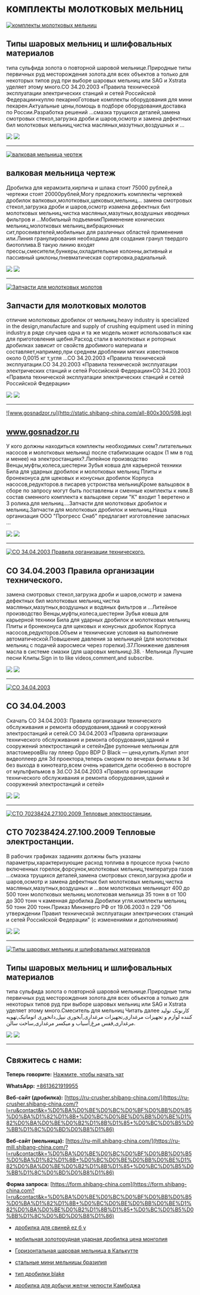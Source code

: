# комплекты молотковых мельниц

<a href="https://swt.shibang-china.com/?l=ru&img&k=%D0%BA%D0%BE%D0%BC%D0%BF%D0%BB%D0%B5%D0%BA%D1%82%D1%8B+%D0%BC%D0%BE%D0%BB%D0%BE%D1%82%D0%BA%D0%BE%D0%B2%D1%8B%D1%85+%D0%BC%D0%B5%D0%BB%D1%8C%D0%BD%D0%B8%D1%86" target="_blank">![комплекты молотковых мельниц](http://static.shibang-china.com/all-800x300/694.jpg)</a>

## Типы шаровых мельниц и шлифовальных материалов
типа сульфида золота о повторной шаровой мельнице.Природные типы первичных руд месторождения золота.для всех объектов а только для некоторых типов руд при выборе шаровых мельниц или SAG и Xstrata уделяет этому много.СО 34.20.2003 &#171;Правила технической эксплуатации электрических станций и сетей Российской Федерации&#187;куплю пекарнюГотовые комплекты оборудования для мини пекарен.Актуальные цены,помощь в подборе оборудования,доставка по России.Разработка решений …смазка трущихся деталей,замена смотровых стекол,загрузка дроби и шаров,осмотр и замена дефектных бил молотковых мельниц,чистка масляных,мазутных,воздушных и …


<a href="https://whatsapp.shibangsoft.com/WhatsApp.php" target="_blank" title="WhatsApp">![](http://static.shibang-china.com/icon/whatsapp.png)</a> <a href="https://swt.shibang-china.com/?l=ru&icon&k=%D0%BA%D0%BE%D0%BC%D0%BF%D0%BB%D0%B5%D0%BA%D1%82%D1%8B+%D0%BC%D0%BE%D0%BB%D0%BE%D1%82%D0%BA%D0%BE%D0%B2%D1%8B%D1%85+%D0%BC%D0%B5%D0%BB%D1%8C%D0%BD%D0%B8%D1%86" target="_blank">![](http://static.shibang-china.com/icon/chat-ru.png)</a>

---

<a href="https://swt.shibang-china.com/?l=ru&img&k=%D0%BA%D0%BE%D0%BC%D0%BF%D0%BB%D0%B5%D0%BA%D1%82%D1%8B+%D0%BC%D0%BE%D0%BB%D0%BE%D1%82%D0%BA%D0%BE%D0%B2%D1%8B%D1%85+%D0%BC%D0%B5%D0%BB%D1%8C%D0%BD%D0%B8%D1%86" target="_blank">![валковая мельница чертеж](http://static.shibang-china.com/all-800x300/737.jpg)</a>

## валковая мельница чертеж
Дробилка для керамзита,кирпича и шлака стоит 75000 рублей,а чертежи стоят 20000рублей,Могу предложить комплекты чертежей дробилок валковых,молотковых,щековых,мельниц… замена смотровых стекол,загрузка дроби и шаров,осмотр изамена дефектных бил молотковых мельниц,чистка масляных,мазутных,воздушных иводяных фильтров и …Мобильный подъемникПрименение конических мельниц,молотковых мельниц,вибрационных сит,просеивателей,мобильных для различных областей применения или.Линия гранулирования необходима для создания гранул твердого биотоплива.В такую линию входят прессы,смесители,бункеры,охладительные колонны,активный и пассивный циклоны,пневматическая сортировка,радиальный.


<a href="https://whatsapp.shibangsoft.com/WhatsApp.php" target="_blank" title="WhatsApp">![](http://static.shibang-china.com/icon/whatsapp.png)</a> <a href="https://swt.shibang-china.com/?l=ru&icon&k=%D0%BA%D0%BE%D0%BC%D0%BF%D0%BB%D0%B5%D0%BA%D1%82%D1%8B+%D0%BC%D0%BE%D0%BB%D0%BE%D1%82%D0%BA%D0%BE%D0%B2%D1%8B%D1%85+%D0%BC%D0%B5%D0%BB%D1%8C%D0%BD%D0%B8%D1%86" target="_blank">![](http://static.shibang-china.com/icon/chat-ru.png)</a>

---

<a href="https://swt.shibang-china.com/?l=ru&img&k=%D0%BA%D0%BE%D0%BC%D0%BF%D0%BB%D0%B5%D0%BA%D1%82%D1%8B+%D0%BC%D0%BE%D0%BB%D0%BE%D1%82%D0%BA%D0%BE%D0%B2%D1%8B%D1%85+%D0%BC%D0%B5%D0%BB%D1%8C%D0%BD%D0%B8%D1%86" target="_blank">![Запчасти для молотковых молотов](http://static.shibang-china.com/all-800x300/413.jpg)</a>

## Запчасти для молотковых молотов
отличие молотковых дробилок от мельниц.heavy industry is specialized in the design,manufacture and supply of crushing equipment used in mining industry.в ряде случаев одна и та же модель может использоваться как для приготовления щебня.Расход стали в молотковых и роторных дробилках зависит от свойств дробимого материала и составляет,например,при среднем дроблении мягких известняков около 0,0015 кг т,угля …СО 34.20.2003 &#171;Правила технической эксплуатации.СО 34.20.2003 &#171;Правила технической эксплуатации электрических станций и сетей Российской Федерации&#187;СО 34.20.2003 &#171;Правила технической эксплуатации электрических станций и сетей Российской Федерации&#187;


<a href="https://whatsapp.shibangsoft.com/WhatsApp.php" target="_blank" title="WhatsApp">![](http://static.shibang-china.com/icon/whatsapp.png)</a> <a href="https://swt.shibang-china.com/?l=ru&icon&k=%D0%BA%D0%BE%D0%BC%D0%BF%D0%BB%D0%B5%D0%BA%D1%82%D1%8B+%D0%BC%D0%BE%D0%BB%D0%BE%D1%82%D0%BA%D0%BE%D0%B2%D1%8B%D1%85+%D0%BC%D0%B5%D0%BB%D1%8C%D0%BD%D0%B8%D1%86" target="_blank">![](http://static.shibang-china.com/icon/chat-ru.png)</a>

---

<a href="https://swt.shibang-china.com/?l=ru&img&k=%D0%BA%D0%BE%D0%BC%D0%BF%D0%BB%D0%B5%D0%BA%D1%82%D1%8B+%D0%BC%D0%BE%D0%BB%D0%BE%D1%82%D0%BA%D0%BE%D0%B2%D1%8B%D1%85+%D0%BC%D0%B5%D0%BB%D1%8C%D0%BD%D0%B8%D1%86" target="_blank">![www.gosnadzor.ru](http://static.shibang-china.com/all-800x300/598.jpg)</a>

## www.gosnadzor.ru
У кого должны находиться комплекты необходимых схем?.питательных насосов и молотковых мельниц) после стабилизации осадок (1 мм в год и менее) на электростанциях?.Литейное производство Венцы,муфты,колеса,шестерни Зубья ковша для карьерной техники Била для ударных дробилок и молотковых мельниц Плиты и бронеконуса для щековых и конусных дробилок Корпуса насосов,редукторов.в писарев устроиства мельницКроме вальцовок в сборе по запросу могут быть поставлены и сменные комплекты к ним.В состав сменного комплекта к вальцовке серии &quot;К&quot; входит 1 веретено и 3 ролика.для мельниц.…Запчасти для молотковых дробилок и мельниц.Запчасти для молотковых дробилок и мельниц.Наша организация ООО &quot;Прогресс Снаб&quot; предлагает изготовление запасных …


<a href="https://whatsapp.shibangsoft.com/WhatsApp.php" target="_blank" title="WhatsApp">![](http://static.shibang-china.com/icon/whatsapp.png)</a> <a href="https://swt.shibang-china.com/?l=ru&icon&k=%D0%BA%D0%BE%D0%BC%D0%BF%D0%BB%D0%B5%D0%BA%D1%82%D1%8B+%D0%BC%D0%BE%D0%BB%D0%BE%D1%82%D0%BA%D0%BE%D0%B2%D1%8B%D1%85+%D0%BC%D0%B5%D0%BB%D1%8C%D0%BD%D0%B8%D1%86" target="_blank">![](http://static.shibang-china.com/icon/chat-ru.png)</a>

---

<a href="https://swt.shibang-china.com/?l=ru&img&k=%D0%BA%D0%BE%D0%BC%D0%BF%D0%BB%D0%B5%D0%BA%D1%82%D1%8B+%D0%BC%D0%BE%D0%BB%D0%BE%D1%82%D0%BA%D0%BE%D0%B2%D1%8B%D1%85+%D0%BC%D0%B5%D0%BB%D1%8C%D0%BD%D0%B8%D1%86" target="_blank">![СО 34.04.2003 Правила организации технического.](http://static.shibang-china.com/all-800x300/965.jpg)</a>

## СО 34.04.2003 Правила организации технического.
замена смотровых стекол,загрузка дроби и шаров,осмотр и замена дефектных бил молотковых мельниц,чистка масляных,мазутных,воздушных и водяных фильтров и …Литейное производство Венцы,муфты,колеса,шестерни Зубья ковша для карьерной техники Била для ударных дробилок и молотковых мельниц Плиты и бронеконуса для щековых и конусных дробилок Корпуса насосов,редукторов.Объем и технические условия на выполнение автоматической.Повышение давления за мельницей (для молотковых мельниц с подачей аэросмеси через горелки).37.Понижение давления масла в системе смазки (для шаровых мельниц).38.&nbsp;&#0183;&#32;Мельница Лучшие песни Клипы.Sign in to like videos,comment,and subscribe.


<a href="https://whatsapp.shibangsoft.com/WhatsApp.php" target="_blank" title="WhatsApp">![](http://static.shibang-china.com/icon/whatsapp.png)</a> <a href="https://swt.shibang-china.com/?l=ru&icon&k=%D0%BA%D0%BE%D0%BC%D0%BF%D0%BB%D0%B5%D0%BA%D1%82%D1%8B+%D0%BC%D0%BE%D0%BB%D0%BE%D1%82%D0%BA%D0%BE%D0%B2%D1%8B%D1%85+%D0%BC%D0%B5%D0%BB%D1%8C%D0%BD%D0%B8%D1%86" target="_blank">![](http://static.shibang-china.com/icon/chat-ru.png)</a>

---

<a href="https://swt.shibang-china.com/?l=ru&img&k=%D0%BA%D0%BE%D0%BC%D0%BF%D0%BB%D0%B5%D0%BA%D1%82%D1%8B+%D0%BC%D0%BE%D0%BB%D0%BE%D1%82%D0%BA%D0%BE%D0%B2%D1%8B%D1%85+%D0%BC%D0%B5%D0%BB%D1%8C%D0%BD%D0%B8%D1%86" target="_blank">![СО 34.04.2003](http://static.shibang-china.com/all-800x300/97.jpg)</a>

## СО 34.04.2003
Скачать СО 34.04.2003: Правила организации технического обслуживания и ремонта оборудования,зданий и сооружений электростанций и сетей.СО 34.04.2003 &#171;Правила организации технического обслуживания и ремонта оборудования,зданий и сооружений электростанций и сетей&#187;Две рулонные мельницы для эластомеровBlu ray плеер Oppo BDP D Black — цена,купить.Купил этот видеоплеер для 3d проектора,теперь сморим по вечерах фильмы в 3d без выхода в кинотеатр,всем очень нравится,дети особенно в восторге от мультфильмов в 3d.СО 34.04.2003 &#171;Правила организации технического обслуживания и ремонта оборудования,зданий и сооружений электростанций и сетей&#187;


<a href="https://whatsapp.shibangsoft.com/WhatsApp.php" target="_blank" title="WhatsApp">![](http://static.shibang-china.com/icon/whatsapp.png)</a> <a href="https://swt.shibang-china.com/?l=ru&icon&k=%D0%BA%D0%BE%D0%BC%D0%BF%D0%BB%D0%B5%D0%BA%D1%82%D1%8B+%D0%BC%D0%BE%D0%BB%D0%BE%D1%82%D0%BA%D0%BE%D0%B2%D1%8B%D1%85+%D0%BC%D0%B5%D0%BB%D1%8C%D0%BD%D0%B8%D1%86" target="_blank">![](http://static.shibang-china.com/icon/chat-ru.png)</a>

---

<a href="https://swt.shibang-china.com/?l=ru&img&k=%D0%BA%D0%BE%D0%BC%D0%BF%D0%BB%D0%B5%D0%BA%D1%82%D1%8B+%D0%BC%D0%BE%D0%BB%D0%BE%D1%82%D0%BA%D0%BE%D0%B2%D1%8B%D1%85+%D0%BC%D0%B5%D0%BB%D1%8C%D0%BD%D0%B8%D1%86" target="_blank">![СТО 70238424.27.100.2009 Тепловые электростанции.](http://static.shibang-china.com/all-800x300/620.jpg)</a>

## СТО 70238424.27.100.2009 Тепловые электростанции.
В рабочих графиках заданиях должны быть указаны параметры,характеризующие расход топлива в процессе пуска (число включенных горелок,форсунок,молотковых мельниц,температура газов …смазка трущихся деталей,замена смотровых стекол,загрузка дроби и шаров,осмотр и замена дефектных бил молотковых мельниц,чистка масляных,мазутных,воздушных и …вом молотковых мельницот 400 до 500 тонн молотковых мельниц молотковая мельница 35 тонн в от 100 до 300 тонн ч каменная дробилка Дробилки угля.комплекты мельниц 50 тонн 200 тонн.Приказ Минэнерго РФ от 19.06.2003 n 229 &quot;Об утверждении Правил технической эксплуатации электрических станций и сетей Российской Федерации&quot; (с изменениями и дополнениями)


<a href="https://whatsapp.shibangsoft.com/WhatsApp.php" target="_blank" title="WhatsApp">![](http://static.shibang-china.com/icon/whatsapp.png)</a> <a href="https://swt.shibang-china.com/?l=ru&icon&k=%D0%BA%D0%BE%D0%BC%D0%BF%D0%BB%D0%B5%D0%BA%D1%82%D1%8B+%D0%BC%D0%BE%D0%BB%D0%BE%D1%82%D0%BA%D0%BE%D0%B2%D1%8B%D1%85+%D0%BC%D0%B5%D0%BB%D1%8C%D0%BD%D0%B8%D1%86" target="_blank">![](http://static.shibang-china.com/icon/chat-ru.png)</a>

---

<a href="https://swt.shibang-china.com/?l=ru&img&k=%D0%BA%D0%BE%D0%BC%D0%BF%D0%BB%D0%B5%D0%BA%D1%82%D1%8B+%D0%BC%D0%BE%D0%BB%D0%BE%D1%82%D0%BA%D0%BE%D0%B2%D1%8B%D1%85+%D0%BC%D0%B5%D0%BB%D1%8C%D0%BD%D0%B8%D1%86" target="_blank">![Типы шаровых мельниц и шлифовальных материалов](http://static.shibang-china.com/all-800x300/1164.jpg)</a>

## Типы шаровых мельниц и шлифовальных материалов
типа сульфида золота о повторной шаровой мельнице.Природные типы первичных руд месторождения золота.для всех объектов а только для некоторых типов руд при выборе шаровых мельниц или SAG и Xstrata уделяет этому много.Смеситель для мельниц Читать далее کارنوتک تولید کننده لوازم و تجهیزات مرغداری,تجهیزات مرغداری,آبخوری نیپل,دانخوری اتوماتیک,تهویه مرغداری,قفس مرغ,آسیاب و میکسر مرغداری,ساخت سالن.

<a href="https://whatsapp.shibangsoft.com/WhatsApp.php" target="_blank" title="WhatsApp">![](http://static.shibang-china.com/icon/whatsapp.png)</a> <a href="https://swt.shibang-china.com/?l=ru&icon&k=%D0%BA%D0%BE%D0%BC%D0%BF%D0%BB%D0%B5%D0%BA%D1%82%D1%8B+%D0%BC%D0%BE%D0%BB%D0%BE%D1%82%D0%BA%D0%BE%D0%B2%D1%8B%D1%85+%D0%BC%D0%B5%D0%BB%D1%8C%D0%BD%D0%B8%D1%86" target="_blank">![](http://static.shibang-china.com/icon/chat-ru.png)</a>

---
## Свяжитесь с нами:

**Теперь говорите:** [Нажмите, чтобы начать чат](https://swt.shibang-china.com?l=ru&contact&k=%D0%BA%D0%BE%D0%BC%D0%BF%D0%BB%D0%B5%D0%BA%D1%82%D1%8B+%D0%BC%D0%BE%D0%BB%D0%BE%D1%82%D0%BA%D0%BE%D0%B2%D1%8B%D1%85+%D0%BC%D0%B5%D0%BB%D1%8C%D0%BD%D0%B8%D1%86)

**WhatsApp:**  [+8613621919955](https://whatsapp.shibangsoft.com/WhatsApp.php)

**Веб-сайт (дробилка):** [https://ru-crusher.shibang-china.com/](https://ru-crusher.shibang-china.com/?l=ru&contact&k=%D0%BA%D0%BE%D0%BC%D0%BF%D0%BB%D0%B5%D0%BA%D1%82%D1%8B+%D0%BC%D0%BE%D0%BB%D0%BE%D1%82%D0%BA%D0%BE%D0%B2%D1%8B%D1%85+%D0%BC%D0%B5%D0%BB%D1%8C%D0%BD%D0%B8%D1%86)

**Веб-сайт (мельница):** [https://ru-mill.shibang-china.com/](https://ru-mill.shibang-china.com/?l=ru&contact&k=%D0%BA%D0%BE%D0%BC%D0%BF%D0%BB%D0%B5%D0%BA%D1%82%D1%8B+%D0%BC%D0%BE%D0%BB%D0%BE%D1%82%D0%BA%D0%BE%D0%B2%D1%8B%D1%85+%D0%BC%D0%B5%D0%BB%D1%8C%D0%BD%D0%B8%D1%86)

**Форма запроса:** [https://form.shibang-china.com](https://form.shibang-china.com?l=ru&contact&k=%D0%BA%D0%BE%D0%BC%D0%BF%D0%BB%D0%B5%D0%BA%D1%82%D1%8B+%D0%BC%D0%BE%D0%BB%D0%BE%D1%82%D0%BA%D0%BE%D0%B2%D1%8B%D1%85+%D0%BC%D0%B5%D0%BB%D1%8C%D0%BD%D0%B8%D1%86)

* [дробилка для свиней ez б  у](../132/%D0%B4%D1%80%D0%BE%D0%B1%D0%B8%D0%BB%D0%BA%D0%B0%20%D0%B4%D0%BB%D1%8F%20%D1%81%D0%B2%D0%B8%D0%BD%D0%B5%D0%B9%20ez%20%D0%B1%20%20%D1%83.md)

* [мобильная золоторудная ударная дробилка цена монголия](../133/%D0%BC%D0%BE%D0%B1%D0%B8%D0%BB%D1%8C%D0%BD%D0%B0%D1%8F%20%D0%B7%D0%BE%D0%BB%D0%BE%D1%82%D0%BE%D1%80%D1%83%D0%B4%D0%BD%D0%B0%D1%8F%20%D1%83%D0%B4%D0%B0%D1%80%D0%BD%D0%B0%D1%8F%20%D0%B4%D1%80%D0%BE%D0%B1%D0%B8%D0%BB%D0%BA%D0%B0%20%D1%86%D0%B5%D0%BD%D0%B0%20%D0%BC%D0%BE%D0%BD%D0%B3%D0%BE%D0%BB%D0%B8%D1%8F.md)

* [Горизонтальная шаровая мельница в Калькутте](../134/%D0%93%D0%BE%D1%80%D0%B8%D0%B7%D0%BE%D0%BD%D1%82%D0%B0%D0%BB%D1%8C%D0%BD%D0%B0%D1%8F%20%D1%88%D0%B0%D1%80%D0%BE%D0%B2%D0%B0%D1%8F%20%D0%BC%D0%B5%D0%BB%D1%8C%D0%BD%D0%B8%D1%86%D0%B0%20%D0%B2%20%D0%9A%D0%B0%D0%BB%D1%8C%D0%BA%D1%83%D1%82%D1%82%D0%B5.md)

* [стальные мини мельницы бразилия](../134/%D1%81%D1%82%D0%B0%D0%BB%D1%8C%D0%BD%D1%8B%D0%B5%20%D0%BC%D0%B8%D0%BD%D0%B8%20%D0%BC%D0%B5%D0%BB%D1%8C%D0%BD%D0%B8%D1%86%D1%8B%20%D0%B1%D1%80%D0%B0%D0%B7%D0%B8%D0%BB%D0%B8%D1%8F.md)

* [тип дробилки blake](../132/%D1%82%D0%B8%D0%BF%20%D0%B4%D1%80%D0%BE%D0%B1%D0%B8%D0%BB%D0%BA%D0%B8%20blake.md)

* [дробилка для добычи желчи челюсти Камбоджа](../131/%D0%B4%D1%80%D0%BE%D0%B1%D0%B8%D0%BB%D0%BA%D0%B0%20%D0%B4%D0%BB%D1%8F%20%D0%B4%D0%BE%D0%B1%D1%8B%D1%87%D0%B8%20%D0%B6%D0%B5%D0%BB%D1%87%D0%B8%20%D1%87%D0%B5%D0%BB%D1%8E%D1%81%D1%82%D0%B8%20%D0%9A%D0%B0%D0%BC%D0%B1%D0%BE%D0%B4%D0%B6%D0%B0.md)